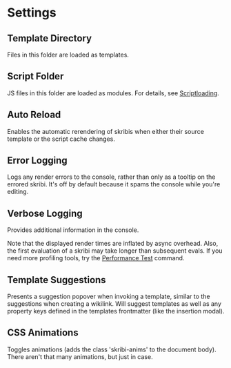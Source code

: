 # Settings

## **Template Directory**

Files in this folder are loaded as templates. 

## **Script Folder**

JS files in this folder are loaded as modules. For details, see [Scriptloading](../scripting/modules/scriptloader).

## **Auto Reload**

Enables the automatic rerendering of skribis when either their source template or the script cache changes.

## **Error Logging**

Logs any render errors to the console, rather than only as a tooltip on the errored skribi. It's off by default because it spams the console while you're editing.

## **Verbose Logging**

Provides additional information in the console.

Note that the displayed render times are inflated by async overhead. Also, the first evaluation of a skribi may take longer than subsequent evals. If you need more profiling tools, try the [Performance Test](../commands#performance-test) command.

<!-- Individual renders are logged *in addition* to block renders. That is, a lone skribi will create two log entries, one for itself and one for the block in which it was rendered.

The render times are a bit misleading. There's a lot of fluff from how the system works that inflates the values larger than the actual execution time. For example, the block logs (`Processed X skribis in element`) are inflated by 5-10ms, which you can see when the block only has one skribi which took half that. This is because of the way I check the results. Also, the first evaluation of a skribi takes much longer than subsequent evals, which I think has to do with JS compilation.

The times displayed are *not* consecutive, they're more or less all processed simultaneously. You can see that this is the case if you have several skribis in a single block - their individual logs might say 10ms each, but the block says it rendered all five of them in 20ms.

The time info was more helpful before I converted to an async design, but alas. If you need more profiling tools, try the [Performance Test](../commands#performance-test) command. -->

## **Template Suggestions**

Presents a suggestion popover when invoking a template, similar to the suggestions when creating a wikilink. Will suggest templates as well as any property keys defined in the templates frontmatter (like the insertion modal).

## **CSS Animations**

Toggles animations (adds the class 'skribi-anims' to the document body). There aren't that many animations, but just in case.